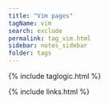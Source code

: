 ```yaml
---
title: "Vim pages"
tagName: vim 
search: exclude
permalink: tag_vim.html
sidebar: notes_sidebar
folder: tags
---
```

{% include taglogic.html %}

{% include links.html %}
